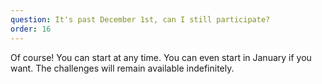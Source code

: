 ```yaml
---
question: It's past December 1st, can I still participate?
order: 16
---
```


Of course! You can start at any time. You can even start in January if you want. The challenges will remain available indefinitely.
